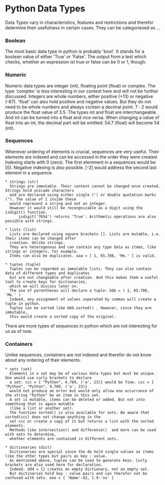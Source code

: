 # Python Data Types

Data Types vary in characteristics, features and restrictions and therefor determine their usefulness in certain cases. They can be categoriesed as ...

### Boolean
The most basic data type in python is probably 'bool'. It stands for a boolean value of either 'True' or 'False'.
The output from a test which checks, whether an expression ist true or false can be 0 or 1, though.

### Numeric
Numeric data types are integer (int), floating point (float) or complex. The type 'complex' is less interesting in our context here and will not be further discussed.
Integers are whole numbers, either positive (+13) or negative (-67). 
'float' can also hold positive and negative values. But they do not need to be whole numbers and always contain a decimal point. 7 : 2 would produce the float value of 3.5.
The types int and float are interchangeable. And int can be turned into a float and vice versa. When changing a value of float into an int, the decimal part will be omitted: 54.7 (float) will become 54 (int). 

### Sequences
Whenever ordering of elements is crucial, sequences are very useful. Their elements are indexed and can be accessed in the order they were created. Indexing starts with 0 (zero). The first elemment in a sequences would be [0]. Negative indexing is also possible. [-2] would address the second last element in a sequence.

    * strings (str)
      Strings are immutable. Their content cannot be changed once created. Strings hold unicade characters 
      and are declared using either single (') or double quotation marks ("). The value of 1 inside these 
      would represent a string and not an integer. 
      However it would still be recongnizable as a digit using the isdigit() function.
          isdigit('7654') returns 'True'. Arithmetic operations are also possible with strings.

    * lists (list)
      Lists are declared using square brackets []. Lists are mutable, i.e. their items can be changed after 
      creation. Unlike strings.
      They are heterogenous and can contain any type data as items, like strings or integers, for example. 
      Items can also be duplicates. aaa = [ 1, 65.786, 'Me.' ] is valid.

    * tuples (tuple)
      Tuples can be regarded as immutable lists. They can also contain data of different types and duplicates 
      but are not changeable after creation. And this makes them a useful tool to create keys for dictionaries, 
      which we will discuss later on. 
      The use of parentheses will declare a tuple: bbb = ( 1, 65.786, 'Me.' ) 
      Indeed, any assignment of values seperated by commas will create a tuple in python.
      Tuples can be sorted like bbb.sorted() . However, since they are immutable, 
      this would create a sorted copy of the original.

There are more types of sequences in python which are not interesting for us as of now.


### Containers
Unlike sequences, containers are not indexed and therefor do not know about any ordering of their elements.

    * sets (set)
      Elements in a set may be of various data types but must be unique. One would use curly brackets to declare 
      a set: ccc = { "Python", 4.789, ('a', 23)} would be fine. ccc = { "Python", "Python", 4.789, ('a', 23)} 
      would not produce an error but would only allow one occurrance of the string "Python" be an item in this set.
      A set is mutable, items can be deleted or added. But not into something that is again mutable 
      (like a list or another set).
      The function sorted() is also available for sets. Be aware that sorted(ccc) does not change anything in the 
      set ccc or create a copy of it but returns a list with the sorted elements.
      Methods like intersection() and difference()  and more can be used with sets to determine, 
      whether elements are contained in different sets.

    * dictionaries (dict)
      Dictionaries are special since the do hold single values as items like the other types but pairs as key : value. 
      As mentioned above, tuples can be used to genarate keys. Curly brackets are also used here for declaration. 
      Indeed, ddd = {} creates an empty dictionary, not an empty set.
      But dictinaries hold key : value pairs and can therefor not be confused with sets. eee = { 'Name':42, 1.9:'no' }



